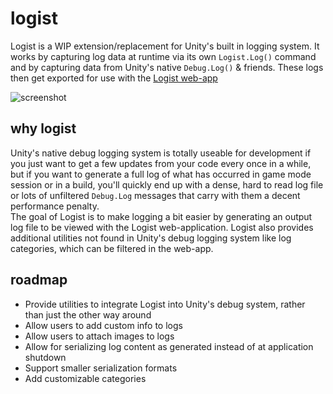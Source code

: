 # logist
Logist is a WIP extension/replacement for Unity's built in logging system.  It works by capturing log data at runtime via its own `Logist.Log()` command and by capturing data from Unity's native `Debug.Log()` & friends.  These logs then get exported for use with the [Logist web-app](https://nmacadam.github.io/logist-web/)

![screenshot](https://raw.githubusercontent.com/nmacadam/logist/master/images/logistScreenshot.PNG)

## why logist
Unity's native debug logging system is totally useable for development if you just want to get a few updates from your code every once in a while, but if you want to generate a full log of what has occurred in game mode session or in a build, you'll quickly end up with a dense, hard to read log file or lots of unfiltered `Debug.Log` messages that carry with them a decent performance penalty.  
The goal of Logist is to make logging a bit easier by generating an output log file to be viewed with the Logist web-application.  Logist also provides additional utilities not found in Unity's debug logging system like log categories, which can be filtered in the web-app.

## roadmap
- Provide utilities to integrate Logist into Unity's debug system, rather than just the other way around
- Allow users to add custom info to logs
- Allow users to attach images to logs
- Allow for serializing log content as generated instead of at application shutdown
- Support smaller serialization formats
- Add customizable categories
